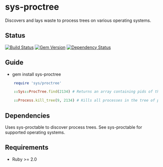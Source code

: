 sys-proctree
============

Discovers and lays waste to process trees on various operating systems.

Status
------

[![Build Status](https://travis-ci.org/MYOB-Technology/sys-proctree.png)](https://travis-ci.org/MYOB-Technology/sys-proctree)
[![Gem Version](https://badge.fury.io/rb/sys-proctree.png)](http://badge.fury.io/rb/sys-proctree)
[![Dependency Status](https://gemnasium.com/MYOB-Technology/sys-proctree.png)](https://gemnasium.com/MYOB-Technology/sys-proctree)

Guide
-----

* gem install sys-proctree

```ruby
    require 'sys/proctree'

    ::Sys::ProcTree.find(2134) # Returns an array containing pids of the process tree whose root has pid 2134, children first

    ::Process.kill_tree(9, 2134) # Kills all processes in the tree of pid 2134 using kill signal 9
```

Dependencies
------------

Uses sys-proctable to discover process trees.  See sys-proctable for supported operating systems.

Requirements
------------

* Ruby >= 2.0
